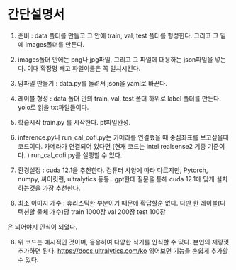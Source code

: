 # 간단설명서

1. 준비 : data 폴더를 만들고 그 안에 train, val, test 폴더를 형성한다. 그리고 그 밑에 images폴더를 만든다.
2. images폴더 안에는 png나 jpg파일, 그리고 그 파일에 대응하는 json파일을 넣는다. 이때 확장명 빼고 파일이름은 꼭 일치시킨다.

3. 얌파일 만들기 : data.py를 돌려서 json을 yaml로 바꾼다.

4. 레이블 형성 : data 폴더 안의 train, val, test 폴더 하위로 label 폴더를 만든다. yolo로 읽을 txt파일들이다.

5. 학습시작 train.py 를 시작한다.
pt파일완성.

6. inference.py나 run_cal_cofi.py는 카메라를 연결했을 때 중심좌표를 보고싶을때 코드이다.
카메라가 연결되어 있다면 (현재 코드는 intel realsense2 기종 기준이다. )
run_cal_cofi.py를 실행할 수 있다.

7. 환경설정 : 
cuda 12.1을 추천한다. 컴퓨터 사양에 따라 다르지만,
Pytorch, numpy, 싸이킷런, ultralytics 등등.. 
gpt한테 질문을 통해 cuda 12.1에 맞게 설치하는것을 가장 추천한다.

8. 최소 이미지 개수 :
휴리스틱한 부분이기 때문에 확답할순 없다.
다만 한 레이블(디텍션할 물체 개수)당
train 1000장
val 200장
test 100장

은 되어야지 인식이 되었다.

8. 위 코드는 예시적인 것이며, 응용하여 다양한 식기를 인식할 수 있다.
본인의 재량껏 추가하면 된다.
https://docs.ultralytics.com/ko
읽어보면 기능을 손쉽게 추가할 수 있다.
